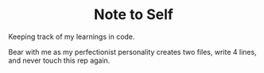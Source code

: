 <h1 align="center">Note to Self</h1>

Keeping track of my learnings in code.

Bear with me as my perfectionist personality creates two files, write 4 lines, and never touch this rep again.
<!--- testing a comment -->

